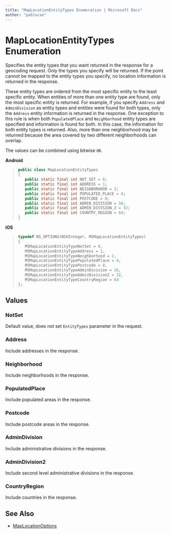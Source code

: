 ```yaml
---
title: "MapLocationEntityTypes Enumeration | Microsoft Docs"
author: "pablocan"
---
```


# MapLocationEntityTypes Enumeration

Specifies the entity types that you want returned in the response for a geocoding request. Only the types you specify will be returned. If the point cannot be mapped to the entity types you specify, no location information is returned in the response.

These entity types are ordered from the most specific entity to the least specific entity. When entities of more than one entity type are found, only the most specific entity is returned. For example, if you specify `Address` and `AdminDivision` as entity types and entities were found for both types, only the `Address` entity information is returned in the response. One exception to this rule is when both `PopulatedPlace` and `Neighborhood` entity types are specified and information is found for both. In this case, the information for both entity types is returned. Also, more than one neighborhood may be returned because the area covered by two different neighborhoods can overlap.

The values can be combined using bitwise `OR`.

**Android**

>```java
>public class MapLocationEntityTypes
>{
>    public static final int NOT_SET = 0;
>    public static final int ADDRESS = 1;
>    public static final int NEIGHBORHOOD = 2;
>    public static final int POPULATED_PLACE = 4;
>    public static final int POSTCODE = 8;
>    public static final int ADMIN_DIVISION = 16;
>    public static final int ADMIN_DIVISION_2 = 32;
>    public static final int COUNTRY_REGION = 64;
>}
>```

**iOS**

>```objectivec
>typedef NS_OPTIONS(NSUInteger, MSMapLocationEntityTypes)
>{
>    MSMapLocationEntityTypeNotSet = 0,
>    MSMapLocationEntityTypeAddress = 1,
>    MSMapLocationEntityTypeNeighborhood = 2,
>    MSMapLocationEntityTypePopulatedPlace = 4,
>    MSMapLocationEntityTypePostcode = 8,
>    MSMapLocationEntityTypeAdminDivision = 16,
>    MSMapLocationEntityTypeAdminDivision2 = 32,
>    MSMapLocationEntityTypeCountryRegion = 64
>};
>```

## Values

### NotSet

Default value, does not set `EntityTypes` parameter in the request.

### Address

Include addresses in the response.

### Neighborhood

Include neighborhoods in the response.

### PopulatedPlace

Include populated areas in the response.

### Postcode

Include postcode areas in the response.

### AdminDivision

Include administrative divisions in the response.

### AdminDivision2

Include second level administrative divisions in the response.

### CountryRegion

Include countries in the response.

## See Also

* [MapLocationOptions](MapLocationOptions-class.md)

